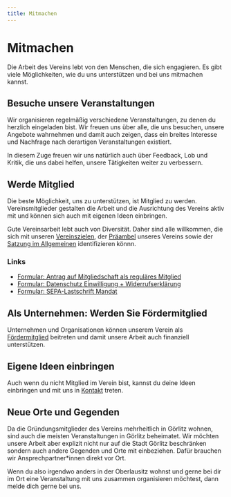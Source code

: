 ```yaml
---
title: Mitmachen
---
```


# Mitmachen

Die Arbeit des Vereins lebt von den Menschen, die sich engagieren. Es gibt viele Möglichkeiten, wie du uns unterstützen und bei uns mitmachen kannst.


## Besuche unsere Veranstaltungen

Wir organisieren regelmäßig verschiedene Veranstaltungen, zu denen du herzlich eingeladen bist. 
Wir freuen uns über alle, die uns besuchen, unsere Angebote wahrnehmen und damit auch zeigen, dass ein breites Interesse und Nachfrage nach derartigen 
Veranstaltungen existiert. 

In diesem Zuge freuen wir uns natürlich auch über Feedback, Lob und Kritik, die uns dabei helfen, unsere Tätigkeiten weiter zu verbessern. 


## Werde Mitglied

Die beste Möglichkeit, uns zu unterstützen, ist Mitglied zu werden. 
Vereinsmitglieder gestalten die Arbeit und die Ausrichtung des Vereins aktiv mit und können sich auch mit eigenen Ideen einbringen.

Gute Vereinsarbeit lebt auch von Diversität. 
Daher sind alle willkommen, die sich mit unseren [Vereinszielen](/satzung#2), der [Präambel](/satzung#präamble) unseres Vereins sowie der [Satzung im Allgemeinen](/satzung) identifizieren könnn.

### Links
* [Formular: Antrag auf Mitgliedschaft als reguläres Mitglied](https://cloud.digitale-oberlausitz.eu/index.php/s/gALgbEUmIlkZFnf)
* [Formular: Datenschutz Einwilligung + Widerrufserklärung](https://cloud.digitale-oberlausitz.eu/index.php/s/jwXXpHFq0K51Qvg)
* [Formular: SEPA-Lastschrift Mandat](https://cloud.digitale-oberlausitz.eu/index.php/s/fLil1g6EUbsfxcj)



## Als Unternehmen: Werden Sie Fördermitglied

Unternehmen und Organisationen können unserem Verein als [Fördermitglied](/foerdermitglieder) beitreten
und damit unsere Arbeit auch finanziell unterstützen.


## Eigene Ideen einbringen

Auch wenn du nicht Mitglied im Verein bist, kannst du deine Ideen einbringen und mit uns in [Kontakt](/kontakt) treten. 


## Neue Orte und Gegenden

Da die Gründungsmitglieder des Vereins mehrheitlich in Görlitz wohnen, sind auch die meisten Veranstaltungen
in Görlitz beheimatet. Wir möchten unsere Arbeit aber explizit nicht nur auf die Stadt Görlitz beschränken sondern
auch andere Gegenden und Orte mit einbeziehen. Dafür brauchen wir Ansprechpartner\*innen direkt vor Ort. 

Wenn du also irgendwo anders in der Oberlausitz wohnst und gerne bei dir im Ort eine Veranstaltung mit uns zusammen organisieren möchtest,
dann melde dich gerne bei uns.
